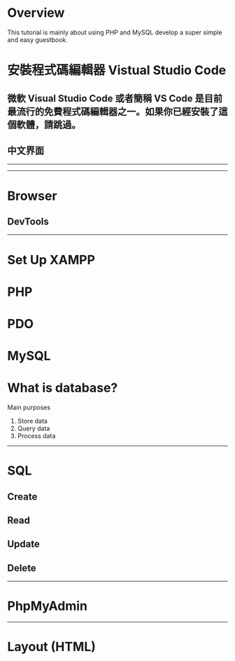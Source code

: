 # Overview

This tutorial is mainly about using PHP and MySQL develop a super simple and easy guestbook.

# 安裝程式碼編輯器 Vistual Studio Code
## 微軟 Visual Studio Code 或者簡稱 VS Code 是目前最流行的免費程式碼編輯器之一。如果你已經安裝了這個軟體，請跳過。
## 中文界面


---

---
# Browser
## DevTools
---
# Set Up XAMPP
# PHP
# PDO
# MySQL
# What is database?
Main purposes
1. Store data
2. Query data
3. Process data
---
# SQL
## Create
## Read 
## Update
## Delete
---
# PhpMyAdmin

---
# Layout (HTML)

